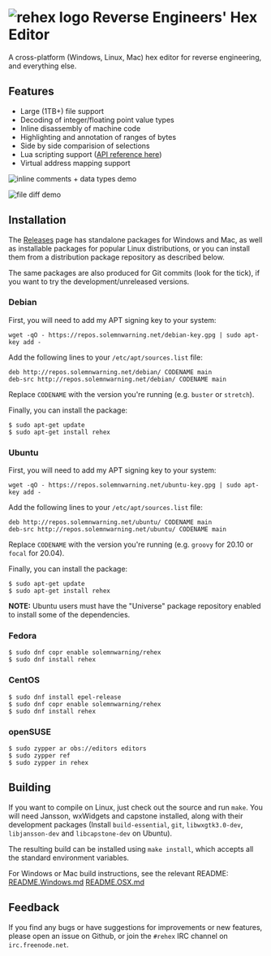 # ![rehex logo](res/icon64.png) Reverse Engineers' Hex Editor

A cross-platform (Windows, Linux, Mac) hex editor for reverse engineering, and everything else.

## Features

* Large (1TB+) file support
* Decoding of integer/floating point value types
* Inline disassembly of machine code
* Highlighting and annotation of ranges of bytes
* Side by side comparision of selections
* Lua scripting support ([API reference here](http://www.solemnwarning.net/rehex-luadoc/))
* Virtual address mapping support

![inline comments + data types demo](doc/comments-types.gif)

![file diff demo](doc/file-diff.gif)

## Installation

The [Releases](https://github.com/solemnwarning/rehex/releases) page has standalone packages for Windows and Mac, as well as installable packages for popular Linux distributions, or you can install them from a distribution package repository as described below.

The same packages are also produced for Git commits (look for the tick), if you want to try the development/unreleased versions.

### Debian

First, you will need to add my APT signing key to your system:

    wget -qO - https://repos.solemnwarning.net/debian-key.gpg | sudo apt-key add -

Add the following lines to your `/etc/apt/sources.list` file:

    deb http://repos.solemnwarning.net/debian/ CODENAME main
    deb-src http://repos.solemnwarning.net/debian/ CODENAME main

Replace `CODENAME` with the version you're running (e.g. `buster` or `stretch`).

Finally, you can install the package:

    $ sudo apt-get update
    $ sudo apt-get install rehex

### Ubuntu

First, you will need to add my APT signing key to your system:

    wget -qO - https://repos.solemnwarning.net/ubuntu-key.gpg | sudo apt-key add -

Add the following lines to your `/etc/apt/sources.list` file:

    deb http://repos.solemnwarning.net/ubuntu/ CODENAME main
    deb-src http://repos.solemnwarning.net/ubuntu/ CODENAME main

Replace `CODENAME` with the version you're running (e.g. `groovy` for 20.10 or `focal` for 20.04).

Finally, you can install the package:

    $ sudo apt-get update
    $ sudo apt-get install rehex

**NOTE:** Ubuntu users must have the "Universe" package repository enabled to install some of the dependencies.

### Fedora

    $ sudo dnf copr enable solemnwarning/rehex
    $ sudo dnf install rehex

### CentOS

    $ sudo dnf install epel-release
    $ sudo dnf copr enable solemnwarning/rehex
    $ sudo dnf install rehex

### openSUSE
    $ sudo zypper ar obs://editors editors
    $ sudo zypper ref
    $ sudo zypper in rehex

## Building

If you want to compile on Linux, just check out the source and run `make`. You will need Jansson, wxWidgets and capstone installed, along with their development packages (Install `build-essential`, `git`, `libwxgtk3.0-dev`, `libjansson-dev` and `libcapstone-dev` on Ubuntu).

The resulting build can be installed using `make install`, which accepts all the standard environment variables.

For Windows or Mac build instructions, see the relevant README: [README.Windows.md](README.Windows.md) [README.OSX.md](README.OSX.md)

## Feedback

If you find any bugs or have suggestions for improvements or new features, please open an issue on Github, or join the `#rehex` IRC channel on `irc.freenode.net`.
